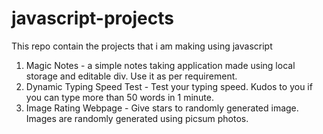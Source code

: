 # javascript-projects
This repo contain the projects that i am making using javascript

1. Magic Notes - a simple notes taking application made using local storage and editable div. Use it as per requirement.  
2. Dynamic Typing Speed Test - Test your typing speed. Kudos to you if you can type more than 50 words in 1 minute. 
3. Image Rating Webpage - Give stars to randomly generated image. Images are randomly generated using picsum photos. 
